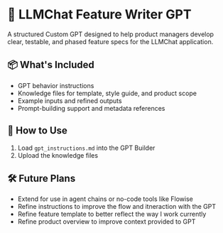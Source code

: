 # 🧠 LLMChat Feature Writer GPT

A structured Custom GPT designed to help product managers develop clear, testable, and phased feature specs for the LLMChat application.

## 📦 What's Included

- GPT behavior instructions
- Knowledge files for template, style guide, and product scope
- Example inputs and refined outputs
- Prompt-building support and metadata references

## 🚀 How to Use

1. Load `gpt_instructions.md` into the GPT Builder
2. Upload the knowledge files

## 🛠 Future Plans

- Extend for use in agent chains or no-code tools like Flowise
- Refine instructions to improve the flow and itneraction with the GPT
- Refine feature template to better reflect the way I work currently
- Refine product overview to improve context provided to GPT
